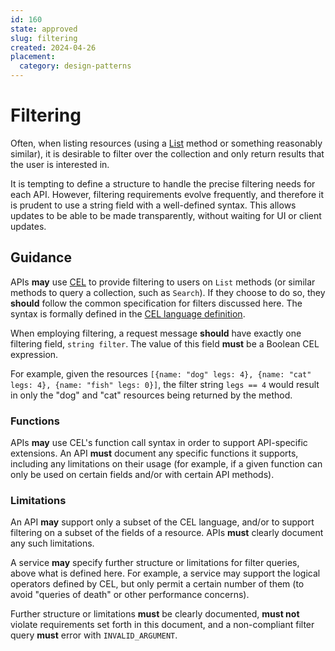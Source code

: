 ```yaml
---
id: 160
state: approved
slug: filtering
created: 2024-04-26
placement:
  category: design-patterns
---
```

# Filtering

Often, when listing resources (using a [List](./list) method or something
reasonably similar), it is desirable to filter over the collection and only
return results that the user is interested in.

It is tempting to define a structure to handle the precise filtering needs for
each API. However, filtering requirements evolve frequently, and therefore it
is prudent to use a string field with a well-defined syntax. This allows
updates to be able to be made transparently, without waiting for UI or client
updates.

## Guidance

APIs **may** use [CEL][] to provide filtering to users on `List` methods (or
similar methods to query a collection, such as `Search`). If they choose to do
so, they **should** follow the common specification for filters discussed here.
The syntax is formally defined in the [CEL language definition][].

When employing filtering, a request message **should** have exactly one
filtering field, `string filter`. The value of this field **must** be a Boolean
CEL expression.

For example, given the resources
`[{name: "dog" legs: 4}, {name: "cat" legs: 4}, {name: "fish" legs: 0}]`, the
filter string `legs == 4` would result in only the "dog" and "cat" resources
being returned by the method.

### Functions

APIs **may** use CEL's function call syntax in order to support API-specific
extensions. An API **must** document any specific functions it supports,
including any limitations on their usage (for example, if a given function can
only be used on certain fields and/or with certain API methods).

### Limitations

An API **may** support only a subset of the CEL language, and/or to support
filtering on a subset of the fields of a resource. APIs **must** clearly
document any such limitations.

A service **may** specify further structure or limitations for filter queries,
above what is defined here. For example, a service may support the logical
operators defined by CEL, but only permit a certain number of them (to avoid
"queries of death" or other performance concerns).

Further structure or limitations **must** be clearly documented, **must not**
violate requirements set forth in this document, and a non-compliant filter
query **must** error with `INVALID_ARGUMENT`.

<!-- prettier-ignore-start -->
[cel]: https://github.com/google/cel-spec
[CEL language definition]: https://github.com/google/cel-spec/blob/master/doc/langdef.md
<!-- prettier-ignore-end -->
